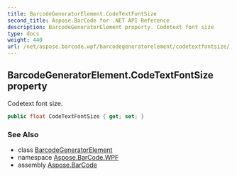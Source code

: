 ```yaml
---
title: BarcodeGeneratorElement.CodeTextFontSize
second_title: Aspose.BarCode for .NET API Reference
description: BarcodeGeneratorElement property. Codetext font size
type: docs
weight: 440
url: /net/aspose.barcode.wpf/barcodegeneratorelement/codetextfontsize/
---
```

## BarcodeGeneratorElement.CodeTextFontSize property

Codetext font size.

```csharp
public float CodeTextFontSize { get; set; }
```

### See Also

* class [BarcodeGeneratorElement](../)
* namespace [Aspose.BarCode.WPF](../../barcodegeneratorelement/)
* assembly [Aspose.BarCode](../../../)


